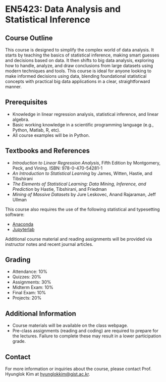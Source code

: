# EN5423: Data Analysis and Statistical Inference

## Course Outline
This course is designed to simplify the complex world of data analysis. It starts by teaching the basics of statistical inference, making smart guesses and decisions based on data. It then shifts to big data analysis, exploring how to handle, analyze, and draw conclusions from large datasets using modern techniques and tools. This course is ideal for anyone looking to make informed decisions using data, blending foundational statistical concepts with practical big data applications in a clear, straightforward manner.

## Prerequisites
- Knowledge in linear regression analysis, statistical inference, and linear algebra.
- Basic working knowledge in a scientific programming language (e.g., Python, Matlab, R, etc).
- All course examples will be in Python.

## Textbooks and References
- *Introduction to Linear Regression Analysis*, Fifth Edition by Montgomery, Peck, and Vining. ISBN: 978-0-470-54281-1
- *An Introduction to Statistical Learning* by James, Witten, Hastie, and Tibshirani
- *The Elements of Statistical Learning: Data Mining, Inference, and Prediction* by Hastie, Tibshirani, and Friedman
- *Mining of Massive Datasets* by Jure Leskovec, Anand Rajaraman, Jeff Ullman

This course also requires the use of the following statistical and typesetting software:
- [Anaconda](https://www.anaconda.com)
- [Jupyterlab](https://jupyter.org)

Additional course material and reading assignments will be provided via instructor notes and recent journal articles.

## Grading
- Attendance: 10%
- Quizzes: 20%
- Assignments: 30%
- Midterm Exam: 10%
- Final Exam: 10%
- Projects: 20%

## Additional Information
- Course materials will be available on the class webpage.
- Pre-class assignments (reading and coding) are required to prepare for the lectures. Failure to complete these may result in a lower participation grade.

## Contact
For more information or inquiries about the course, please contact Prof. Hyunglok Kim at hyunglokkim@gist.ac.kr.
